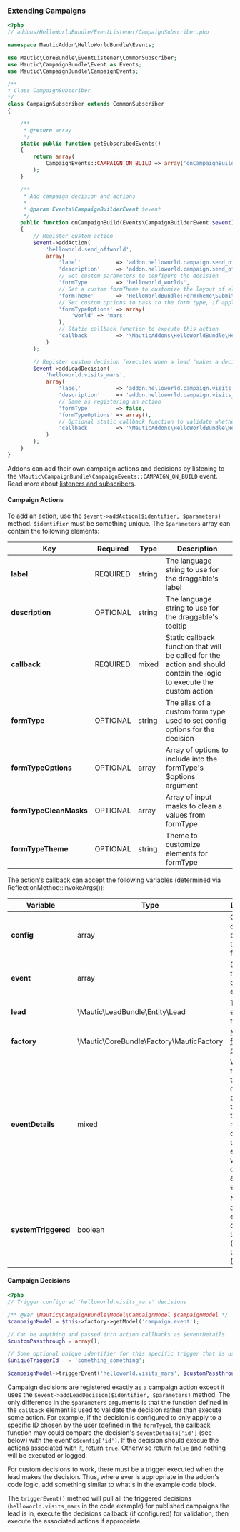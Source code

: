 ### Extending Campaigns

```php
<?php
// addons/HelloWorldBundle/EventListener/CampaignSubscriber.php

namespace MauticAddon\HelloWorldBundle\Events;

use Mautic\CoreBundle\EventListener\CommonSubscriber;
use Mautic\CampaignBundle\Event as Events;
use Mautic\CampaignBundle\CampaignEvents;

/**
* Class CampaignSubscriber
*/
class CampaignSubscriber extends CommonSubscriber
{

    /**
     * @return array
     */
    static public function getSubscribedEvents()
    {
        return array(
            CampaignEvents::CAMPAIGN_ON_BUILD => array('onCampaignBuild', 0)
        );
    }

    /**
     * Add campaign decision and actions
     *
     * @param Events\CampaignBuilderEvent $event
     */
    public function onCampaignBuild(Events\CampaignBuilderEvent $event)
    {
        // Register custom action
        $event->addAction(
            'helloworld.send_offworld',
            array(
                'label'           => 'addon.helloworld.campaign.send_offworld',
                'description'     => 'addon.helloworld.campaign.send_offworld_descr',
                // Set custom parameters to configure the decision
                'formType'        => 'helloworld_worlds',
                // Set a custom formTheme to customize the layout of elements in formType
                'formTheme'       => 'HelloWorldBundle:FormTheme\SubmitAction'
                // Set custom options to pass to the form type, if applicable 
                'formTypeOptions' => array(
                    'world' => 'mars'
                ),
                // Static callback function to execute this action
                'callback'        => '\MauticAddons\HelloWorldBundle\Helper\CampaignEventHelper::sendLeadOffworld'
            )
        );

        // Register custom decision (executes when a lead "makes a decision" i.e. executes some direct action 
        $event->addLeadDecision(
            'helloworld.visits_mars',
            array(
                'label'           => 'addon.helloworld.campaign.visits_mars',
                'description'     => 'addon.helloworld.campaign.visits_mars_descr',
                // Same as registering an action
                'formType'        => false,
                'formTypeOptions' => array(),
                // Optional static callback function to validate whether the decision should be executed or not 
                'callback'        => '\MauticAddons\HelloWorldBundle\Helper\CampaignEventHelper::validateVisitation',
            )
        );
    }
}
```

Addons can add their own campaign actions and decisions by listening to the `\Mautic\CampaignBundle\CampaignEvents::CAMPAIGN_ON_BUILD` event.  Read more about [listeners and subscribers](#events). 

#### Campaign Actions

To add an action, use the `$event->addAction($identifier, $parameters)` method. `$identifier` must be something unique. The `$parameters` array can contain the following elements:
 
Key|Required|Type|Description
---|--------|----|-----------
**label**|REQUIRED|string|The language string to use for the draggable's label
**description**|OPTIONAL|string|The language string to use for the draggable's tooltip
**callback**|REQUIRED|mixed|Static callback function that will be called for the action and should contain the logic to execute the custom action
**formType**|OPTIONAL|string|The alias of a custom form type used to set config options for the decision
**formTypeOptions**|OPTIONAL|array|Array of options to include into the formType's $options argument
**formTypeCleanMasks**|OPTIONAL|array|Array of input masks to clean a values from formType
**formTypeTheme**|OPTIONAL|string|Theme to customize elements for formType
The action's callback can accept the following variables (determined via ReflectionMethod::invokeArgs()):

Variable|Type|Description
--------|----|-----------
**config**|array|Options configured by user for the custom formType
**event**|array|Details of the current event executed
**lead**|\Mautic\LeadBundle\Entity\Lead|The lead executing the event
**factory**|\Mautic\CoreBundle\Factory\MauticFactory|[Mautic's factory service](#factory-service)
**eventDetails**|mixed|Whatever the triggering decision passes into the triggerEvent method. It could be the Email entity that was opened, an array, null, etc. 
**systemTriggered**|boolean|Notes if the action was executed directly by the lead (false) or by the system (true)

#### Campaign Decisions

 ```php
 <?php
 // Trigger configured 'helloworld.visits_mars' decisions
 
 /** @var \Mautic\CampaignBundle\Model\CampaignModel $campaignModel */
 $campaignModel = $this->factory->getModel('campaign.event');
 
 // Can be anything and passed into action callbacks as $eventDetails
 $customPassthrough = array();
 
 // Some optional unique identifier for this specific trigger that is used mainly for debug logging; for example, can be a concatenation of the decision name + lead ID
 $uniqueTriggerId   = 'something_something';
 
 $campaignModel->triggerEvent('helloworld.visits_mars', $customPassthroughToActions, $uniqueTriggerId);
 ```
 
Campaign decisions are registered exactly as a campaign action except it uses the `$event->addLeadDecision($identifier, $parameters)` method. The only difference in the `$parameters` arguments is that the function defined in the `callback` element is used to validate the decision rather than execute some action. For example, if the decision is configured to only apply to a specific ID chosen by the user (defined in the `formType`), the callback function may could compare the decision's `$eventDetails['id']` (see below) with the event's`$config['id']`. If the decision should execue the actions associated with it, return `true`.  Otherwise return `false` and nothing will be executed or logged.
  
For custom decisions to work, there must be a trigger executed when the lead makes the decision. Thus, where ever is appropriate in the addon's code logic, add something similar to what's in the example code block. 
 
 The `triggerEvent()` method will pull all the triggered decisions (`helloworld.visits_mars` in the code example) for published campaigns the lead is in, execute the decisions callback (if configured) for validation, then execute the associated actions if appropriate.